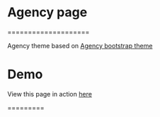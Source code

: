 # Agency page

====================


Agency theme based on [Agency bootstrap theme ](https://startbootstrap.com/template-overviews/agency/)

# Demo

View this page in action [here](https://joeputnam.github.io/lbk/)

=========
